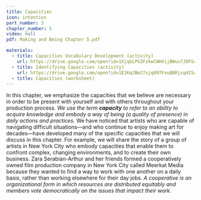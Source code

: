 ```yaml
---
title: Capacities
icon: intention
part_number: 3
chapter_number: 5
video: null
pdf: Making and Being Chapter 5.pdf

materials:
  - title: Capacities Vocabulary Development (activity)
    url: https://drive.google.com/open?id=1XjqGLPGZFzkwCWHXijBWuv7JDFS4OxB3
  - title: Identifying Capacities (activity)
    url: https://drive.google.com/open?id=1E1KqJBmJ7xjq897FouBBRjsq4I5oQIBn
  - title: Capacities (worksheet)
---
```


In this chapter, we emphasize the capacities that we believe are necessary in order to be present with yourself and with others throughout your production process. _We use the term **capacity** to refer to an ability to acquire knowledge and embody a way of being (a quality of presence) in daily actions and practices._ We have noticed that artists who are capable of navigating difficult situations—and who continue to enjoy making art for decades—have developed many of the specific capacities that we will discuss in this chapter. For example, we will share the story of a group of artists in New York City who embody capacities that enable them to confront complex, changing environments, and to create their own business. Zara Serabian-Arthur and her friends formed a cooperatively owned film production company in New York City called Meerkat Media because they wanted to find a way to work with one another on a daily basis, rather than working elsewhere for their day jobs. _A cooperative is an organizational form in which resources are distributed equitably and members vote democratically on the issues that impact their work._

